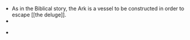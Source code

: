 - As in the Biblical story, the Ark is a vessel to be constructed in order to escape [[the deluge]].
-
*
